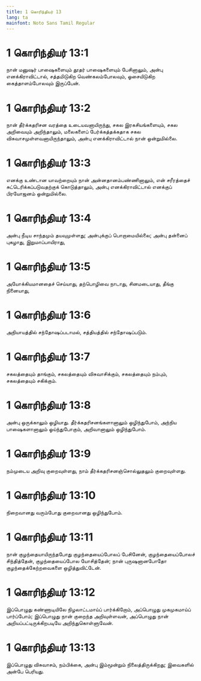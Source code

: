 ```yaml
---
title: 1 கொரிந்தியர் 13
lang: ta
mainfont: Noto Sans Tamil Regular
---
```


# 1 கொரிந்தியர் 13:1

நான் மனுஷர் பாஷைகளையும் தூதர் பாஷைகளையும் பேசினாலும், அன்பு எனக்கிராவிட்டால், சத்தமிடுகிற வெண்கலம்போலவும், ஓசையிடுகிற கைத்தாளம்போலவும் இருப்பேன்.

# 1 கொரிந்தியர் 13:2

நான் தீர்க்கதரிசன வரத்தை உடையவனாயிருந்து, சகல இரகசியங்களையும், சகல அறிவையும் அறிந்தாலும், மலைகளைப் பேர்க்கத்தக்கதாக சகல விசுவாசமுள்ளவனாயிருந்தாலும், அன்பு எனக்கிராவிட்டால் நான் ஒன்றுமில்லை.

# 1 கொரிந்தியர் 13:3

எனக்கு உண்டான யாவற்றையும் நான் அன்னதானம்பண்ணினாலும், என் சரீரத்தைச் சுட்டெரிக்கப்படுவதற்குக் கொடுத்தாலும், அன்பு எனக்கிராவிட்டால் எனக்குப் பிரயோஜனம் ஒன்றுமில்லை.

# 1 கொரிந்தியர் 13:4

அன்பு நீடிய சாந்தமும் தயவுமுள்ளது; அன்புக்குப் பொறாமையில்லை; அன்பு தன்னைப் புகழாது, இறுமாப்பாயிராது,

# 1 கொரிந்தியர் 13:5

அயோக்கியமானதைச் செய்யாது, தற்பொழிவை நாடாது, சினமடையாது, தீங்கு நினையாது,

# 1 கொரிந்தியர் 13:6

அநியாயத்தில் சந்தோஷப்படாமல், சத்தியத்தில் சந்தோஷப்படும்.

# 1 கொரிந்தியர் 13:7

சகலத்தையும் தாங்கும், சகலத்தையும் விசுவாசிக்கும், சகலத்தையும் நம்பும், சகலத்தையும் சகிக்கும்.

# 1 கொரிந்தியர் 13:8

அன்பு ஒருக்காலும் ஒழியாது. தீர்க்கதரிசனங்களானாலும் ஒழிந்துபோம், அந்நிய பாஷைகளானாலும் ஓய்ந்துபோகும், அறிவானாலும் ஒழிந்துபோம்.

# 1 கொரிந்தியர் 13:9

நம்முடைய அறிவு குறைவுள்ளது, நாம் தீர்க்கதரிசனஞ்சொல்லுதலும் குறைவுள்ளது.

# 1 கொரிந்தியர் 13:10

நிறைவானது வரும்போது குறைவானது ஒழிந்துபோம்.

# 1 கொரிந்தியர் 13:11

நான் குழந்தையாயிருந்தபோது குழந்தையைப்போலப் பேசினேன், குழந்தையைப்போலச் சிந்தித்தேன், குழந்தையைப்போல யோசித்தேன்; நான் புருஷனானபோதோ குழந்தைக்கேற்றவைகளை ஒழித்துவிட்டேன்.

# 1 கொரிந்தியர் 13:12

இப்பொழுது கண்ணாடியிலே நிழலாட்டமாய்ப் பார்க்கிறோம், அப்பொழுது முகமுகமாய்ப் பார்ப்போம்; இப்பொழுது நான் குறைந்த அறிவுள்ளவன், அப்பொழுது நான் அறியப்பட்டிருக்கிறபடியே அறிந்துகொள்ளுவேன்.

# 1 கொரிந்தியர் 13:13

இப்பொழுது விசுவாசம், நம்பிக்கை, அன்பு இம்மூன்றும் நிலைத்திருக்கிறது; இவைகளில் அன்பே பெரியது.

